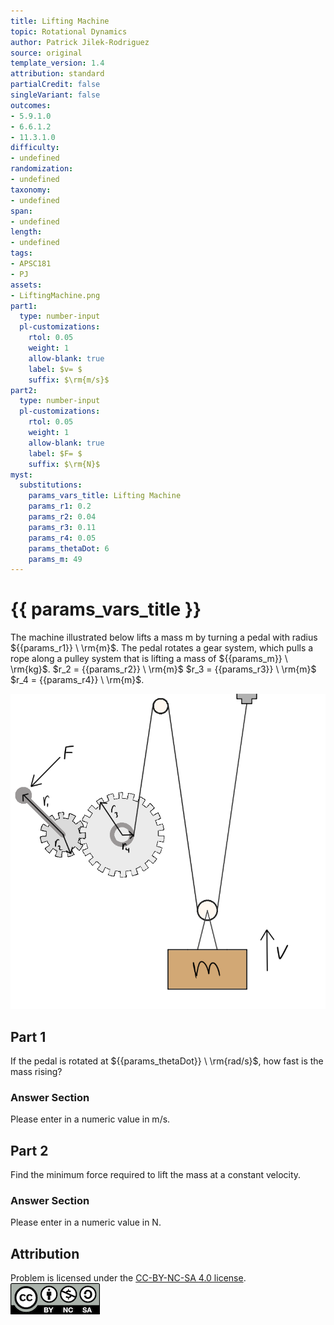 ```yaml
---
title: Lifting Machine
topic: Rotational Dynamics
author: Patrick Jilek-Rodriguez
source: original
template_version: 1.4
attribution: standard
partialCredit: false
singleVariant: false
outcomes:
- 5.9.1.0
- 6.6.1.2
- 11.3.1.0
difficulty:
- undefined
randomization:
- undefined
taxonomy:
- undefined
span:
- undefined
length:
- undefined
tags:
- APSC181
- PJ
assets:
- LiftingMachine.png
part1:
  type: number-input
  pl-customizations:
    rtol: 0.05
    weight: 1
    allow-blank: true
    label: $v= $
    suffix: $\rm{m/s}$
part2:
  type: number-input
  pl-customizations:
    rtol: 0.05
    weight: 1
    allow-blank: true
    label: $F= $
    suffix: $\rm{N}$
myst:
  substitutions:
    params_vars_title: Lifting Machine
    params_r1: 0.2
    params_r2: 0.04
    params_r3: 0.11
    params_r4: 0.05
    params_thetaDot: 6
    params_m: 49
---
```

# {{ params_vars_title }}
The machine illustrated below lifts a mass m by turning a pedal with radius ${{params_r1}} \ \rm{m}$.
The pedal rotates a gear system, which pulls a rope along a pulley system that is lifting a mass of ${{params_m}} \ \rm{kg}$.
$r_2 = {{params_r2}} \ \rm{m}$  $r_3 = {{params_r3}} \ \rm{m}$  $r_4 = {{params_r4}} \ \rm{m}$.

<img src="LiftingMachine.png" width=600 alt="A mass is suspended on a double pulley system. The rope is pulled by a large gear with r3, which is spun by a smaller gear with r2. The smaller gear is spun with a pedal of r1. The rope makes contact with the larger gear at r4." >

## Part 1

If the pedal is rotated at ${{params_thetaDot}} \ \rm{rad/s}$, how fast is the mass rising?

### Answer Section

Please enter in a numeric value in m/s.

## Part 2

Find the minimum force required to lift the mass at a constant velocity.

### Answer Section

Please enter in a numeric value in N.

## Attribution

Problem is licensed under the [CC-BY-NC-SA 4.0 license](https://creativecommons.org/licenses/by-nc-sa/4.0/).<br> ![The Creative Commons 4.0 license requiring attribution-BY, non-commercial-NC, and share-alike-SA license.](https://raw.githubusercontent.com/firasm/bits/master/by-nc-sa.png)